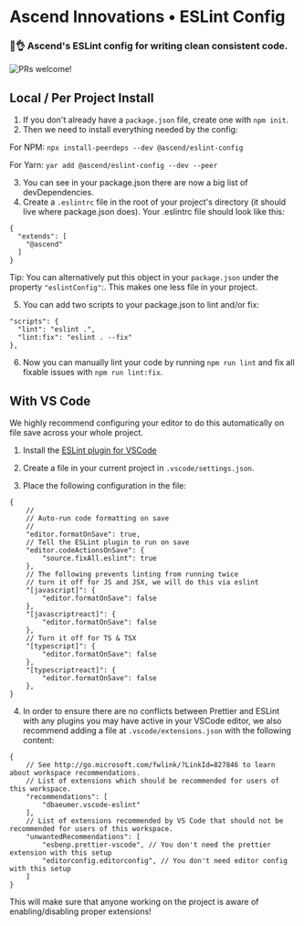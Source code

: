 # Ascend Innovations • ESLint Config
### 📄👌 Ascend's ESLint config for writing clean consistent code.

<img src="https://img.shields.io/badge/PRs-welcome-brightgreen.svg" alt="PRs welcome!" />

## Local / Per Project Install

1. If you don't already have a `package.json` file, create one with `npm init`.
2. Then we need to install everything needed by the config:

For NPM:
`npx install-peerdeps --dev @ascend/eslint-config`

For Yarn:
`yar add @ascend/eslint-config --dev --peer`

3. You can see in your package.json there are now a big list of devDependencies.
4. Create a `.eslintrc` file in the root of your project's directory (it should live where package.json does). Your .eslintrc file should look like this:

```
{
  "extends": [
    "@ascend"
  ]
}
```

Tip: You can alternatively put this object in your `package.json` under the property `"eslintConfig"`:. This makes one less file in your project.

5. You can add two scripts to your package.json to lint and/or fix:

```
"scripts": {
  "lint": "eslint .",
  "lint:fix": "eslint . --fix"
},
```

6. Now you can manually lint your code by running `npm run lint` and fix all fixable issues with `npm run lint:fix`.

## With VS Code

We highly recommend configuring your editor to do this automatically on file save across your whole project.

1. Install the [ESLint plugin for VSCode](https://marketplace.visualstudio.com/items?itemName=dbaeumer.vscode-eslint)
2. Create a file in your current project in `.vscode/settings.json`.

3. Place the following configuration in the file:
```
{
    //
    // Auto-run code formatting on save
    //
    "editor.formatOnSave": true,
    // Tell the ESLint plugin to run on save
    "editor.codeActionsOnSave": {
        "source.fixAll.eslint": true
    },
    // The following prevents linting from running twice
    // turn it off for JS and JSX, we will do this via eslint
    "[javascript]": {
        "editor.formatOnSave": false
    },
    "[javascriptreact]": {
        "editor.formatOnSave": false
    },
    // Turn it off for TS & TSX
    "[typescript]": {
        "editor.formatOnSave": false
    },
    "[typescriptreact]": {
        "editor.formatOnSave": false
    },
}
```

4. In order to ensure there are no conflicts between Prettier and ESLint with any plugins you may have active in your VSCode editor, we also recommend adding a file at `.vscode/extensions.json` with the following content:
```
{
    // See http://go.microsoft.com/fwlink/?LinkId=827846 to learn about workspace recommendations.
    // List of extensions which should be recommended for users of this workspace.
    "recommendations": [
        "dbaeumer.vscode-eslint"
    ],
    // List of extensions recommended by VS Code that should not be recommended for users of this workspace.
    "unwantedRecommendations": [
        "esbenp.prettier-vscode", // You don't need the prettier extension with this setup
        "editorconfig.editorconfig", // You don't need editor config with this setup
    ]
}
```

This will make sure that anyone working on the project is aware of enabling/disabling proper extensions!